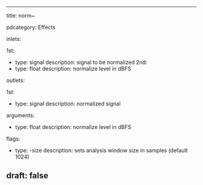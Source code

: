 --- 


title: norm~

pdcategory: Effects

inlets:

  1st:
  - type: signal
    description: signal to be normalized
  2nd:
  - type: float
    description: normalize level in dBFS

outlets:

  1st:
  - type: signal
    description: normalized signal

arguments:
  - type: float
    description: normalize level in dBFS



flags:
  - type: -size <float>
    description: sets analysis window size in samples (default 1024)

draft: false
---